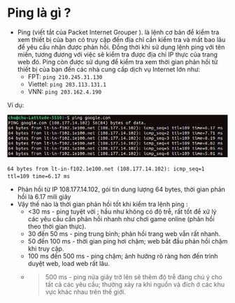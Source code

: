 # Ping là gì ?

- Ping (viết tắt của Packet Internet Grouper ). là lệnh cơ bản để kiểm tra xem thiết bị của bạn có truy cập đến địa chỉ cần kiểm tra và mất bao lâu để yêu cầu nhận được phản hồi. Đồng thời khi sử dụng lệnh ping với tên miền, tương đương với việc sẽ kiểm tra được địa chỉ IP thực của trang web đó.  Ping còn được sử dụng để kiểm tra xem thời gian phản hồi từ thiết bị của bạn đến các nhà cung cấp dịch vụ Internet lớn như:
  - FPT: ```ping 210.245.31.130```
  - Viettel: ```ping 203.113.131.1```
  - VNN: ```ping 203.162.4.190```

Ví dụ:

<p align="center">
  <img src="https://github.com/CHu292/SOC/blob/main/Terminology/igmae/Ping/ping.png" alt="Ping" width="1000">
</p>

```64 bytes from lt-in-f102.1e100.net (108.177.14.102): icmp_seq=1 ttl=109 time=6.17 ms```

- Phản hồi từ IP 108.177.14.102, gói tin dung lượng 64 bytes, thời gian phản hồi là 6.17 mili giây
- Vậy thế nào là thời gian phản hồi tốt khi kiểm tra lệnh ping :
  - <30 ms - ping tuyệt vời ; hầu như không có độ trễ, rất tốt để xử lý các yêu cầu cần phản hồi nhanh như chơi game online (phản hồi theo thời gian thực).
  - 30 đến 50 ms - ping trung bình; phản hồi trang web vẫn rất nhanh.
  - 50 đến 100 ms - thời gian ping hơi chậm;  web bắt đầu phản hồi chậm khi  truy cập.
  - 100 ms đến 500 ms - ping chậm; ảnh hưởng rõ ràng hơn đến trình duyệt web, load web rất lâu.
  - >500 ms - ping nửa giây trở lên sẽ thêm độ trễ đáng chú ý cho tất cả các yêu cầu; thường xảy ra khi nguồn và đích ở các khu vực khác nhau trên thế giới.
